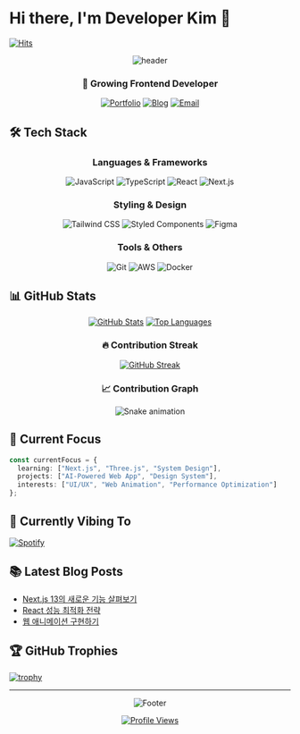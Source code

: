 # Hi there, I'm Developer Kim 👋
[![Hits](https://hits.seeyoufarm.com/api/count/incr/badge.svg?url=https%3A%2F%2Fgithub.com%2Fyour-username&count_bg=%2379C83D&title_bg=%23555555&icon=&icon_color=%23E7E7E7&title=hits&edge_flat=false)](https://hits.seeyoufarm.com)

<div align="center">
  
  ![header](https://capsule-render.vercel.app/api?type=waving&color=auto&height=300&section=header&text=Developer%20Kim&fontSize=90&animation=fadeIn)

  ### 🌱 Growing Frontend Developer
  
  [![Portfolio](https://img.shields.io/badge/Portfolio-EA4AAA?style=for-the-badge&logo=GitHub%20Sponsors&logoColor=white)](https://your-portfolio.com)
  [![Blog](https://img.shields.io/badge/Tech%20Blog-20C997?style=for-the-badge&logo=Velog&logoColor=white)](https://your-blog.com)
  [![Email](https://img.shields.io/badge/Email-EA4335?style=for-the-badge&logo=Gmail&logoColor=white)](mailto:your-email@gmail.com)
</div>

## 🛠 Tech Stack
<!-- 기술 스택 섹션 -->
<div align="center">
  
  ### Languages & Frameworks
  ![JavaScript](https://img.shields.io/badge/JavaScript-F7DF1E?style=flat-square&logo=JavaScript&logoColor=black)
  ![TypeScript](https://img.shields.io/badge/TypeScript-3178C6?style=flat-square&logo=TypeScript&logoColor=white)
  ![React](https://img.shields.io/badge/React-61DAFB?style=flat-square&logo=React&logoColor=black)
  ![Next.js](https://img.shields.io/badge/Next.js-000000?style=flat-square&logo=Next.js&logoColor=white)
  
  ### Styling & Design
  ![Tailwind CSS](https://img.shields.io/badge/Tailwind_CSS-38B2AC?style=flat-square&logo=tailwind-css&logoColor=white)
  ![Styled Components](https://img.shields.io/badge/Styled_Components-DB7093?style=flat-square&logo=styled-components&logoColor=white)
  ![Figma](https://img.shields.io/badge/Figma-F24E1E?style=flat-square&logo=figma&logoColor=white)

  ### Tools & Others
  ![Git](https://img.shields.io/badge/Git-F05032?style=flat-square&logo=git&logoColor=white)
  ![AWS](https://img.shields.io/badge/AWS-232F3E?style=flat-square&logo=amazon-aws&logoColor=white)
  ![Docker](https://img.shields.io/badge/Docker-2496ED?style=flat-square&logo=docker&logoColor=white)
</div>

## 📊 GitHub Stats
<div align="center">
  
  [![GitHub Stats](https://github-readme-stats.vercel.app/api?username=your-username&show_icons=true&theme=radical)](https://github.com/your-username)
  [![Top Languages](https://github-readme-stats.vercel.app/api/top-langs/?username=your-username&layout=compact&theme=radical)](https://github.com/your-username)
  
  ### 🔥 Contribution Streak
  [![GitHub Streak](https://github-readme-streak-stats.herokuapp.com/?user=your-username&theme=radical)](https://github.com/your-username)
  
  ### 📈 Contribution Graph
  ![Snake animation](https://github.com/your-username/your-username/blob/output/github-contribution-grid-snake.svg)
</div>

## 🎯 Current Focus
```typescript
const currentFocus = {
  learning: ["Next.js", "Three.js", "System Design"],
  projects: ["AI-Powered Web App", "Design System"],
  interests: ["UI/UX", "Web Animation", "Performance Optimization"]
};
```

## 🎵 Currently Vibing To
[![Spotify](https://novatorem-spotify-showing.vercel.app/api/spotify)](https://open.spotify.com/user/your-spotify-id)

## 📚 Latest Blog Posts
<!-- BLOG-POST-LIST:START -->
- [Next.js 13의 새로운 기능 살펴보기](https://your-blog.com/post1)
- [React 성능 최적화 전략](https://your-blog.com/post2)
- [웹 애니메이션 구현하기](https://your-blog.com/post3)
<!-- BLOG-POST-LIST:END -->

## 🏆 GitHub Trophies
[![trophy](https://github-profile-trophy.vercel.app/?username=your-username&theme=radical&row=1)](https://github.com/your-username)

---
<div align="center">
  
  ![Footer](https://capsule-render.vercel.app/api?type=waving&color=auto&height=200&section=footer)
  
  [![Profile Views](https://komarev.com/ghpvc/?username=your-username&color=brightgreen)](https://github.com/your-username)
</div>
